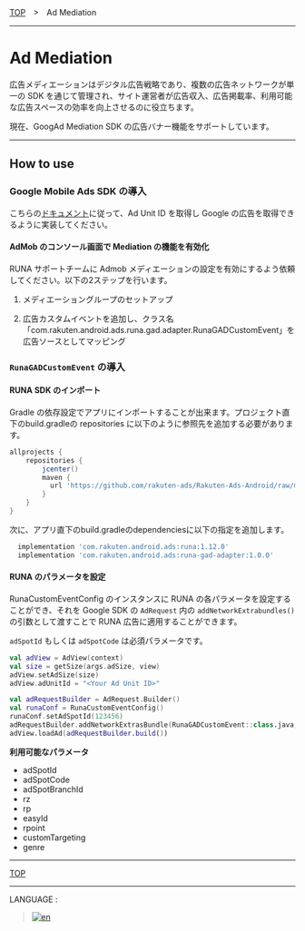 [TOP](../#top)　>　Ad Mediation

---

# Ad Mediation

広告メディエーションはデジタル広告戦略であり、複数の広告ネットワークが単一の SDK を通じて管理され、サイト運営者が広告収入、広告掲載率、利用可能な広告スペースの効率を向上させるのに役立ちます。

現在、GoogAd Mediation SDK の広告バナー機能をサポートしています。

---

## How to use

### Google Mobile Ads SDK の導入

こちらの[ドキュメント](https://developers.google.com/admob/android/banner)に従って、Ad Unit ID を取得し Google の広告を取得できるように実装してください。

#### AdMob のコンソール画面で Mediation の機能を有効化

RUNA サポートチームに Admob メディエーションの設定を有効にするよう依頼してください。以下の2ステップを行います。

1. メディエーショングループのセットアップ

2. 広告カスタムイベントを追加し、クラス名「com.rakuten.android.ads.runa.gad.adapter.RunaGADCustomEvent」を広告ソースとしてマッピング

### `RunaGADCustomEvent` の導入

#### RUNA SDK のインポート

Gradle の依存設定でアプリにインポートすることが出来ます。プロジェクト直下のbuild.gradleの repositories に以下のように参照先を追加する必要があります。

```groovy
allprojects {
    repositories {
        jcenter()
        maven {
          url 'https://github.com/rakuten-ads/Rakuten-Ads-Android/raw/master/maven'
        }
    }
}
```

次に、アプリ直下のbuild.gradleのdependenciesに以下の指定を追加します。

```groovy
  implementation 'com.rakuten.android.ads:runa:1.12.0'
  implementation 'com.rakuten.android.ads:runa-gad-adapter:1.0.0'
```

#### RUNA のパラメータを設定

RunaCustomEventConfig のインスタンスに RUNA の各パラメータを設定することができ、それを Google SDK の `AdRequest` 内の `addNetworkExtrabundles()` の引数として渡すことで RUNA 広告に適用することができます。

`adSpotId` もしくは `adSpotCode` は必須パラメータです。

```kotlin
val adView = AdView(context)
val size = getSize(args.adSize, view)
adView.setAdSize(size)
adView.adUnitId = "<Your Ad Unit ID>"

val adRequestBuilder = AdRequest.Builder()
val runaConf = RunaCustomEventConfig()
runaConf.setAdSpotId(123456)
adRequestBuilder.addNetworkExtrasBundle(RunaGADCustomEvent::class.java, runaConf.bundle())
adView.loadAd(adRequestBuilder.build())
```

__利用可能なパラメータ__

- adSpotId
- adSpotCode
- adSpotBranchId
- rz
- rp
- easyId
- rpoint
- customTargeting
- genre

---
[TOP](../#top)

---
LANGUAGE :
> [![en](/doc/img/lang/en.png)](/doc/interstitialads/README.md)
